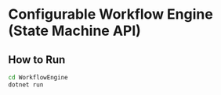 # Configurable Workflow Engine (State Machine API)

## How to Run
```bash
cd WorkflowEngine
dotnet run
```